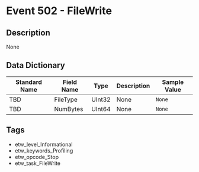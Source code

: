 # Event 502 - FileWrite

## Description
None

## Data Dictionary
|Standard Name|Field Name|Type|Description|Sample Value|
|---|---|---|---|---|
|TBD|FileType|UInt32|None|`None`|
|TBD|NumBytes|UInt64|None|`None`|

## Tags
* etw_level_Informational
* etw_keywords_Profiling
* etw_opcode_Stop
* etw_task_FileWrite